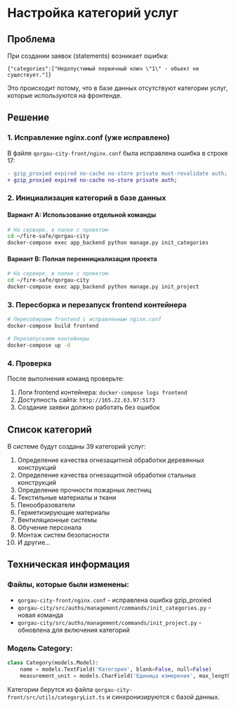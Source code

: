 # Настройка категорий услуг

## Проблема
При создании заявок (statements) возникает ошибка:
```
{"categories":["Недопустимый первичный ключ \"1\" - объект не существует."]}
```

Это происходит потому, что в базе данных отсутствуют категории услуг, которые используются на фронтенде.

## Решение

### 1. Исправление nginx.conf (уже исправлено)
В файле `qorgau-city-front/nginx.conf` была исправлена ошибка в строке 17:
```diff
- gzip_proxied expired no-cache no-store private must-revalidate auth;
+ gzip_proxied expired no-cache no-store private auth;
```

### 2. Инициализация категорий в базе данных

#### Вариант A: Использование отдельной команды
```bash
# На сервере, в папке с проектом
cd ~/fire-safe/qorgau-city
docker-compose exec app_backend python manage.py init_categories
```

#### Вариант B: Полная переинициализация проекта
```bash
# На сервере, в папке с проектом
cd ~/fire-safe/qorgau-city
docker-compose exec app_backend python manage.py init_project
```

### 3. Пересборка и перезапуск frontend контейнера
```bash
# Пересобираем frontend с исправленным nginx.conf
docker-compose build frontend

# Перезапускаем контейнеры
docker-compose up -d
```

### 4. Проверка
После выполнения команд проверьте:
1. Логи frontend контейнера: `docker-compose logs frontend`
2. Доступность сайта: `http://165.22.63.97:5173`
3. Создание заявки должно работать без ошибок

## Список категорий
В системе будут созданы 39 категорий услуг:
1. Определение качества огнезащитной обработки деревянных конструкций
2. Определение качества огнезащитной обработки стальных конструкций
3. Определение прочности пожарных лестниц
4. Текстильные материалы и ткани
5. Пенообразователи
6. Герметизирующие материалы
7. Вентиляционные системы
8. Обучение персонала
9. Монтаж систем безопасности
10. И другие...

## Техническая информация

### Файлы, которые были изменены:
- `qorgau-city-front/nginx.conf` - исправлена ошибка gzip_proxied
- `qorgau-city/src/auths/management/commands/init_categories.py` - новая команда
- `qorgau-city/src/auths/management/commands/init_project.py` - обновлена для включения категорий

### Модель Category:
```python
class Category(models.Model):
    name = models.TextField('Категория', blank=False, null=False)
    measurement_unit = models.CharField('Единица измерения', max_length=255, blank=True, null=True)
```

Категории берутся из файла `qorgau-city-front/src/utils/categoryList.ts` и синхронизируются с базой данных. 